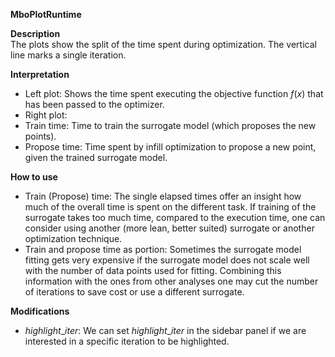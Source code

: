 **MboPlotRuntime**

**Description**    
 The plots show the split of the time spent during optimization. The vertical line marks a single iteration.  
 

**Interpretation**   
  * Left plot: Shows the time spent executing the objective function $f(x)$ that has been passed to the optimizer.  
  * Right plot:  
   * Train time: Time to train the surrogate model (which proposes the new points).  
   * Propose time: Time spent by infill optimization to propose a new point, given the trained surrogate model.

**How to use**  
  * Train (Propose) time: The single elapsed times offer an insight how much of the overall time is spent on the different task. If training of the surrogate takes too much time, compared to the execution time, one can consider using another (more lean, better suited) surrogate or another optimization technique.  
  * Train and propose time as portion: Sometimes the surrogate model fitting gets very expensive if the surrogate model does not scale well with the number of data points used for fitting. Combining this information with the ones from other analyses one may cut the number of iterations to save cost or use a different surrogate.
  
**Modifications**
  * $highlight\_iter$: We can set $highlight\_iter$ in the sidebar panel if we are interested in a specific iteration to be highlighted.


  


